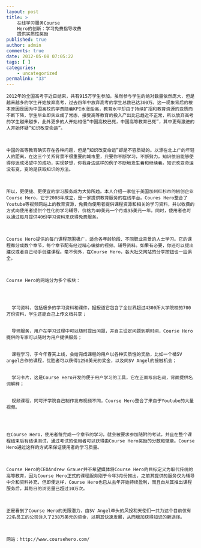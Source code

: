 ```yaml
---
layout: post
title: >
    在线学习服务Course
    Hero的创新：学习免费指导收费
    提供实质性奖励
published: true
author: admin
comments: true
date: 2012-05-08 07:05:22
tags: [ ]
categories:
    - uncategorized
permalink: "33"
---
```


  
    2012年的全国高考于近日结束，共有915万学生参加。虽然参与学生的绝对数量依然庞大，但是越来越多的学生开始放弃高考，过去四年中放弃高考的学生总数已达300万。这一现象背后的根本原因是因为中国高校的学费随着KPI水涨船高，教育水平却由于持续扩招和教育资源的变质而不断下降，学生毕业即失业成了常态，接受高等教育的投入产出比已趋近不正常，所以放弃高考的学生越来越多，此外更多的人开始相信“中国高校已死，中国高等教育已死”，其中更有激进的人开始怀疑“知识改变命运”。
  
  
  
    中国的高等教育确实存在各种问题，但是“知识改变命运”却是不容质疑的。以漂在北上广的年轻人的距离，在这三个关系背景不很重要的城市里，只要你不断学习，不断努力，知识依旧能够使得你达成渴望中的成功，实现梦想，你我身边这样的例子不断地发生着和继续着。知识改变命运没有变，变的是获取知识的方法。
  
  
  
    所以，更便捷、更便宜的学习服务成为大势所趋。本人介绍一家位于美国加州红杉市的初创企业Course Hero，它于2008年成立，是一家提供教育服务的在线平台。Coures Hero整合了Youtube等视频网站上的教育资源，免费向使用者提供课程资源和相关的学习资料，并以收费的方式向使用者提供个性化的学习辅导，价格为40美元一个月或95美元一年。同时，使用者也可以通过每月提供40份学习资料来获得免费服务。
  
  
  
    Course Hero提供的每门课程范围极广，适合各年龄阶段、不同职业背景的人士学习。它的课程都分成数个章节，每个章节配有经过精心编排的视频、辅导资料。如果有必要，你还可以提出建议或者自己动手创建课程。毫不例外，在Course Hero，各大社交网站的分享按钮也一应俱全。
  
  
  
    Course Hero的网站分为多个板块：
  
  
  
    
      学习资料，包括极多的学习资料和课件，据报道它包含了全世界超过4300所大学院校的700万份资料，学生还能自己上传文档共享；
    
    
      导师服务，用户在学习过程中可以随时提出问题，并自主设定问题到期时间，Course Hero提供的专家可以随时为用户提供服务；
    
    
      课程学习，于今年春天上线，会给完成课程的用户以各种实质性的奖励，比如一个桶SV angel合作的课程，优胜者可以获得1250美元的奖金，以及同SV Angel的接触机会；
    
    
      学习卡片，这是Course Hero开发的便于用户学习的工具，它在正面写出名词，背面提供名词解释；
    
    
      视频课程，同可汗学院自己制作发布视频不同，Course Hero整合了来自于Youtube的大量视频。
    
  
  
  
    在Course Hero，使用者每完成一个章节的学习，就会被要求参加随附的考试，并且在整个课程结束后有结课测试，通过考试的使用者可以获得由Course Hero奖励的分数和徽章。Course Hero通过这样的方式来保证使用者的学习质量。
  
  
  
    Course Hero的CEOAndrew Grauer并不希望媒体将Course Hero的目标定义为取代传统的高等教育，因为Course Hero正式的课程服务刚于今年3月份推出，之前其提供的服务仅为辅导中介和资料补充，但即便这样，Course Hero也已从去年开始持续盈利，而且自从其推出课程服务后，其每日的浏览量已超过10万次。
  
  
  
    正是看到了Course Hero的无限潜力，由SV Angel牵头的风投和天使们一共为这个目前仅有22名员工的公司注入了238万美元的资金，以期其快速发展，从而增加获得知识的新途径。
  
  
  
    网站：http://www.coursehero.com/
  